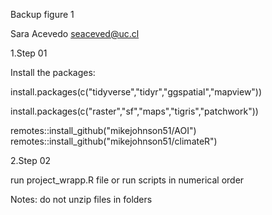Backup figure 1

Sara Acevedo seaceved@uc.cl

1.Step 01

Install the packages:
 
install.packages(c("tidyverse","tidyr","ggspatial","mapview"))

install.packages(c("raster","sf","maps","tigris","patchwork"))

remotes::install_github("mikejohnson51/AOI")
remotes::install_github("mikejohnson51/climateR")

2.Step 02

run project_wrapp.R file or run scripts in numerical order

Notes: do not unzip files in folders






